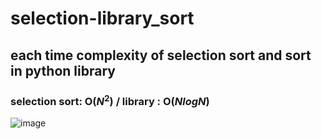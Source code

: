 # selection-library_sort
## each time complexity of selection sort and sort in python library
### selection sort: O($N^2$) / library : O($NlogN$)
![image](https://github.com/dongspam0209/selection-library_sort/assets/98256216/e8621522-980f-4383-8892-158d2ce18094)
